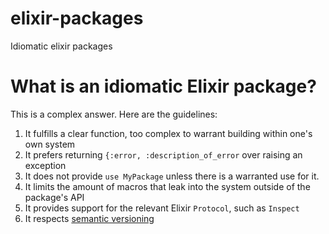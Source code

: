 # elixir-packages
Idiomatic elixir packages

# What is an idiomatic Elixir package?

This is a complex answer. Here are the guidelines:

1. It fulfills a clear function, too complex to warrant building within one's own system
2. It prefers returning `{:error, :description_of_error` over raising an exception
3. It does not provide `use MyPackage` unless there is a warranted use for it.
4. It limits the amount of macros that leak into the system outside of the package's API
5. It provides support for the relevant Elixir `Protocol`, such as `Inspect`
6. It respects [semantic versioning](http://semver.org/)
